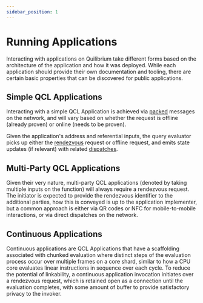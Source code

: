 ```yaml
---
sidebar_position: 1
---
```


# Running Applications

Interacting with applications on Quilibrium take different forms based on the architecture of the application and how it was deployed. While each application should provide their own documentation and tooling, there are certain basic properties that can be discovered for public applications.

## Simple QCL Applications

Interacting with a simple QCL Application is achieved via [packed](../learn/oblivious-hypergraph/query-evaluator.md) messages on the network, and will vary based on whether the request is offline (already proven) or online (needs to be proven).

Given the application's address and referential inputs, the query evaluator picks up either the [rendezvous](../learn/communication/mixnet-routing.md) request or offline request, and emits state updates (if relevant) with related [dispatches](../learn/communication/e2ee.md).

## Multi-Party QCL Applications

Given their very nature, multi-party QCL applications (denoted by taking multiple inputs on the function) will always require a rendezvous request. The initiator is expected to provide the rendezvous identifier to the additional parties, how this is conveyed is up to the application implementer, but a common approach is either via QR codes or NFC for mobile-to-mobile interactions, or via direct dispatches on the network.

## Continuous Applications

Continuous applications are QCL Applications that have a scaffolding associated with chunked evaluation where distinct steps of the evaluation process occur over multiple frames on a core shard, similar to how a CPU core evaluates linear instructions in sequence over each cycle. To reduce the potential of linkability, a continuous application invocation initiates over a rendezvous request, which is retained open as a connection until the evaluation completes, with some amount of buffer to provide satisfactory privacy to the invoker.

